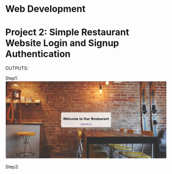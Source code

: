 # Web Development


# Project 2: Simple Restaurant Website Login and Signup Authentication

OUTPUTS:

Step1:
![](https://github.com/laxmiprasanna22/Nexus-Project2/blob/main/OutputImages/Screenshot%202024-05-30%20164557.png?raw=true)

Step2:
![]()
